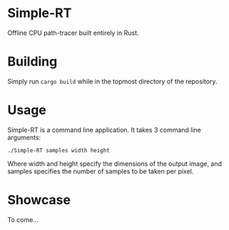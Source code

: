 # Simple-RT
Offline CPU path-tracer built entirely in Rust.

# Building
Simply run `cargo build` while in the topmost directory of the repository.

# Usage
Simple-RT is a command line application. It takes 3 command line arguments:

`./Simple-RT samples width height`

Where width and height specify the dimensions of the output image, and samples specifies the number of samples to be taken per pixel.

# Showcase
To come...
